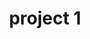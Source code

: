 ---
layout: page
title: project 1
description: 凌波门 (Wave-Watching Gate), Wuhan University
img: assets/img/whu.jpg
importance: 1
category: 2022
related_publications:
---